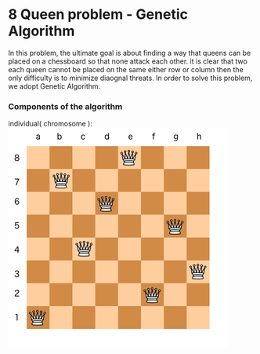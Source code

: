 # 8 Queen problem - Genetic Algorithm
In this problem, the ultimate goal is about finding a way that queens can be placed on a chessboard so that none attack each other. it is clear that two each queen cannot be placed on the same either row or column then the only difficulty is to minimize diaognal threats. In order to solve this problem, we adopt Genetic Algorithm.

### Components of the algorithm
individual( chromosome ):
![alt text](https://github.com/ParsProgrammer/8queen-EA/blob/master/Picture1.png?raw=true)



